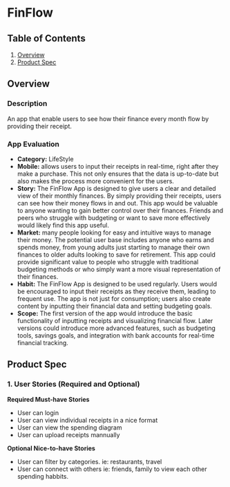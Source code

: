 # FinFlow

## Table of Contents

1. [Overview](#Overview)
2. [Product Spec](#product-spec)

## Overview

### Description
An app that enable users to see how their finance every month flow by providing their receipt.

### App Evaluation   
 - **Category:** LifeStyle
 - **Mobile:** allows users to input their receipts in real-time, right after they make a purchase. This not only ensures that the data is up-to-date but also makes the process more convenient for the users.
 - **Story:** The FinFlow App is designed to give users a clear and detailed view of their monthly finances. By simply providing their receipts, users can see how their money flows in and out. This app would be valuable to anyone wanting to gain better control over their finances. Friends and peers who struggle with budgeting or want to save more effectively would likely find this app useful.
 - **Market:** many people looking for easy and intuitive ways to manage their money. The potential user base includes anyone who earns and spends money, from young adults just starting to manage their own finances to older adults looking to save for retirement. This app could provide significant value to people who struggle with traditional budgeting methods or who simply want a more visual representation of their finances.
 - **Habit:** The FinFlow App is designed to be used regularly. Users would be encouraged to input their receipts as they receive them, leading to frequent use. The app is not just for consumption; users also create content by inputting their financial data and setting budgeting goals.
 - **Scope:** The first version of the app would introduce the basic functionality of inputting receipts and visualizing financial flow. Later versions could introduce more advanced features, such as budgeting tools, savings goals, and integration with bank accounts for real-time financial tracking.
 
## Product Spec

### 1. User Stories (Required and Optional)

**Required Must-have Stories**
- User can login
- User can view individual receipts in a nice format
- User can view the spending diagram
- User can upload receipts mannually

**Optional Nice-to-have Stories**
- User can filter by categories. ie: restaurants, travel 
- User can connect with others ie: friends, family to view each other spending habbits.

